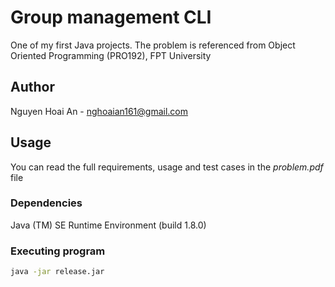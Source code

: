 # Group management CLI
One of my first Java projects. The problem is referenced from Object Oriented Programming (PRO192), FPT University

## Author
Nguyen Hoai An - nghoaian161@gmail.com

## Usage
You can read the full requirements, usage and test cases in the *problem.pdf* file

### Dependencies
Java (TM) SE Runtime Environment (build 1.8.0)

### Executing program
```bash
java -jar release.jar
```